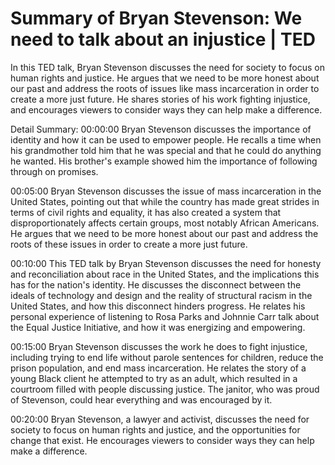 # Summary of Bryan Stevenson: We need to talk about an injustice | TED

In this TED talk, Bryan Stevenson discusses the need for society to focus on human rights and justice. He argues that we need to be more honest about our past and address the roots of issues like mass incarceration in order to create a more just future. He shares stories of his work fighting injustice, and encourages viewers to consider ways they can help make a difference.

Detail Summary: 
00:00:00
Bryan Stevenson discusses the importance of identity and how it can be used to empower people. He recalls a time when his grandmother told him that he was special and that he could do anything he wanted. His brother's example showed him the importance of following through on promises.

00:05:00
Bryan Stevenson discusses the issue of mass incarceration in the United States, pointing out that while the country has made great strides in terms of civil rights and equality, it has also created a system that disproportionately affects certain groups, most notably African Americans. He argues that we need to be more honest about our past and address the roots of these issues in order to create a more just future.

00:10:00
This TED talk by Bryan Stevenson discusses the need for honesty and reconciliation about race in the United States, and the implications this has for the nation's identity. He discusses the disconnect between the ideals of technology and design and the reality of structural racism in the United States, and how this disconnect hinders progress. He relates his personal experience of listening to Rosa Parks and Johnnie Carr talk about the Equal Justice Initiative, and how it was energizing and empowering.

00:15:00
Bryan Stevenson discusses the work he does to fight injustice, including trying to end life without parole sentences for children, reduce the prison population, and end mass incarceration. He relates the story of a young Black client he attempted to try as an adult, which resulted in a courtroom filled with people discussing justice. The janitor, who was proud of Stevenson, could hear everything and was encouraged by it.

00:20:00
Bryan Stevenson, a lawyer and activist, discusses the need for society to focus on human rights and justice, and the opportunities for change that exist. He encourages viewers to consider ways they can help make a difference.

